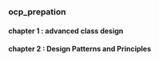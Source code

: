### ocp_prepation

#### chapter 1 : advanced class design

#### chapter 2 : Design Patterns and Principles



